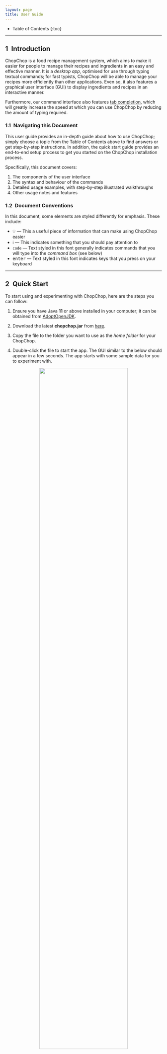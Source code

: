 ```yaml
---
layout: page
title: User Guide
---
```


* Table of Contents
{:toc}

<!-- <style>body {text-align: justify}</style> -->

---------------
## 1&ensp;Introduction

ChopChop is a food recipe management system, which aims to make it easier for people to manage their recipes and ingredients in an easy and effective manner. It is a *desktop app*, optimised for use through typing textual commands; for fast typists, ChopChop will be able to manage your recipes more efficiently than other applications. Even so, it also features a graphical user interface (GUI) to display ingredients and recipes in an interactive manner.

Furthermore, our command interface also features [tab completion](#TabCompletion), which will greatly increase the speed at which you can use ChopChop by reducing the amount of typing required.


### 1.1&ensp;Navigating this Document

This user guide provides an in-depth guide about how to use ChopChop; simply choose a topic from the Table of Contents above to find answers or get step-by-step instructions. In addition, the quick start guide provides an end-to-end setup process to get you started on the ChopChop installation process.

Specifically, this document covers:
1. The components of the user interface
2. The syntax and behaviour of the commands
3. Detailed usage examples, with step-by-step illustrated walkthroughs
4. Other usage notes and features


### 1.2&ensp;Document Conventions

In this document, some elements are styled differently for emphasis. These include:
- :bulb: — This a useful piece of information that can make using ChopChop easier
- :information_source: — This indicates something that you should pay attention to
- `code` — Text styled in this font generally indicates commands that you will type into the <i>command box</i> (see below)
- <kbd>enter</kbd> — Text styled in this font indicates keys that you press on your keyboard



--------------
## 2&ensp;Quick Start

To start using and experimenting with ChopChop, here are the steps you can follow:

1. Ensure you have Java <b>11</b> or above installed in your computer; it can be obtained from [AdoptOpenJDK](https://adoptopenjdk.net).

2. Download the latest <b>chopchop.jar</b> from [here](https://github.com/AY2021S1-CS2103T-T10-3/tp/releases).

3. Copy the file to the folder you want to use as the <i>home folder</i> for your ChopChop.

4. Double-click the file to start the app. The GUI similar to the below should appear in a few seconds. The app starts with some sample data for you to experiment with.<br/>

<div style="text-align: center; padding-bottom: 2em">
<img src="images/ug/sample_data.png" width="75%" /> <br />
Figure 1.1: <i>The initial state of ChopChop, including sample data</i>
</div>

Now that you have ChopChop installed, you can start to play around with the sample data — add recipes, ingredients, and more! Some commands you could try include:

- `add ingredient milk /qty 500ml /expiry 2020-11-09` — to add some milk
- `add recipe milkshake /ingredient milk /qty 250ml /step Add milk /step Shake` — to add a recipe

To exit ChopChop, you can either use the `quit` command, or simply close the application window.


-----------
## 3&ensp;Overview

ChopChop manages two key components — ingredients and recipes — and they will be the main pieces you will interact with. Common to both are names and tags, the latter of which allow you to quickly group related ingredients or recipes together, or to organise them in any way you desire.

The names for both ingredients and recipes are case insensitive, so <i>pAnCaKeS</i> and <i>Pancakes</i> refer to the same recipe. Note that you cannot have duplicate recipes nor ingredients in ChopChop; items are duplicates if their names are the same.

### 3.1&ensp;Recipes
A recipe consists of a list of used ingredients (and their quantities), as well as a list of ordered steps in textual form.

### 3.2&ensp;Ingredients
An ingredient consists of a quantity with an associated unit, and an optional expiry date. Each ingredient can have multiple *sets*, where each set is a given quantity of that ingredient, expiring on a certain date.

For example, you might have <i>500 mL</i> of milk that you bought last week that expires tomorrow, while you have another <i>1.5 L</i> of milk that you bought today, expiring two weeks from now. ChopChop will track both these *sets*, and will intelligently use the earliest-expiring set when doing its accounting.

For a more in-depth look at how ChopChop handles quantities, see [this section](#QuantitiesAndUnits).


### 3.3&ensp;Name Constraints
Recipe and ingredient names have the same constraints, of which there is only one — they cannot consist <i>only</i> of a `#` followed by digits, to diambiguate them from numbered references (for the tech savvy, the regular expression is `#[0-9]+`).

Here are some examples of names that are valid and invalid:

| name     | valid      |
|----------|------------|
| `#1`     | <b>no</b>  |
| `#1234`  | <b>no</b>  |
| `#`      | <b>yes</b> |
| `#asdf`  | <b>yes</b> |
| `#1a`    | <b>yes</b> |
| `#1 abc` | <b>yes</b> |
| `#12 34` | <b>yes</b> |



--------------------------------
## 4&ensp;Navigating the User Interface (Xue Yong)

ChopChop's UI design allows users to view all of the information you need in three main tabs. However, that might lead to a slightly steeper learning curve. Hence, this section aims to give you a breakdown of the GUI's various components.

Specifically, this section covers:
1. [Command Box](#CommandBox)
2. [Command Output](#CommandOutput)
3. [Recipe Button](#RecipeButton)
4. [Ingredient Button](#IngredientButton)
5. [Recommendation Button](#RecommendationButton)
6. [Favourites Button](#FavouriteButton)
7. [Statistics Box](#StatisticsBox)
8. [Recipe Tile](#RecipeTiles)
9. [Ingredient Tile](#IngredientTiles)
10. [Recipe Name and Tags](#RecipeName)
11. [Recipe Ingredients](#RecipeIngredients)
12. [Recipe Steps](#RecipeSteps)
13. [Menu Bar](#MenuBar)

<div style="text-align: center; padding-bottom: 2em">
<img src="images/ug/recipe_panel_description.png" width="95%" /> <br />
Figure 1.2: <i>The Recipe View Panel of ChopChop.</i>
</div>

<a name="CommandBox"></a>
### 4.1&ensp;Command Box
{:.no_toc}
ChopChop does your bidding by listening to your commands — the `Command Box` is where you type your textual commands.
After typing your commands, press <kbd>enter</kbd> to input the command. You can also use the <kbd>up</kbd> and <kbd>down</kbd> arrow keys to navigate through the history of commands you've typed previously.

To learn about the commands you can perform, check out our [command summary](#CommandSummary) for a quick overview or our [commands](#Commands) for a detailed list.
If you have yet to check out ChopChop's [tab completion](#TabCompletion) section, do drop by to learn this handy feature!



<a name="CommandOutput"></a>
### 4.2&ensp;Command Output
{:.no_toc}
ChopChop will always display textual responses to the commands you input — the `Command Output` is where you can view the responses.



<a name="RecipeButton"></a>
### 4.3&ensp;Recipe Button
{:.no_toc}
ChopChop is able to display all of your recipes as [Recipe Tiles](#RecipeTiles) in the `Main Display Area` as shown in Figure 1.2 when you press the `Recipes` button. The 4 buttons at the bottom of our GUI will take on a darker shade when they are currently selected.



<a name="IngredientButton"></a>
### 4.4&ensp;Ingredient Button
{:.no_toc}
ChopChop is able to display all of your ingredients as [Ingredient Tiles](#IngredientTiles) in the `Main Display Area` as shown in Figure 1.3 when you press the `Ingredients` button.



<a name="RecommendationButton"></a>
### 4.5&ensp;Recommendation Button
{:.no_toc}
ChopChop is able to recommend you recipes to cook if you want it to! The recipes that are recommended will be display as [Recipe Tiles](#RecipeTiles) in the `Main Display Area` when you press the `Recommendations` button.



<a name="FavouriteButton"></a>
### 4.6&ensp;Favourite Button
{:.no_toc}
ChopChop is able to save your favourite recipes — press the `Favourites` button to view them as [Recipe Tiles](#RecipeTiles).



<a name="StatisticsBox"></a>
### 4.7&ensp;Statistics Box
{:.no_toc}
ChopChop is able to produce statistics based on the food you make! To view your ingredient or recipe usage statistics, simply input into the `Command Box` one of the `stats` [commands available](#GroupStatsCommands).




<a name="RecipeTiles"></a>
### 4.8&ensp;Recipe Tiles
{:.no_toc}
ChopChop is able to show you your recipes in the form of tiles — simply click on a tile to view the detailed information about the selected recipe in the `Main Display Area`, as shown in Figure 1.4.



<a name="IngredientTiles"></a>
### 4.9&ensp;Ingredient Tiles
{:.no_toc}
ChopChop is able to show you your ingredients in the form of tiles, as shown in Figure 1.3. In each tile, there are 5 components:

1. The `Index` shows the index of the ingredient for easier referencing.
2. The `Expiry Date` of the ingredient.
3. The `Quantity` of the ingredient.
4. The `Ingredient Name` of the ingredient.
5. The `Tags` associated with the ingredient.


<div style="text-align: center; padding-bottom: 2em">
<img src="images/ug/ingredient_panel_description.png" width="95%" /> <br />
Figure 1.3: <i>The Ingredient View Panel of ChopChop.</i>
</div>

<div style="text-align: center; padding-bottom: 2em">
<img src="images/ug/recipe_display_description.png" width="95%" /> <br />
Figure 1.4: <i>The Recipe Display Panel of ChopChop.</i>
</div>



<a name="RecipeName"></a>
### 4.10&ensp;Recipe Name and Tags
{:.no_toc}
ChopChop displays the name of the recipe, and the tags associated with it in this area.



<a name="RecipeIngredients"></a>
### 4.11&ensp;Recipe Ingredients
{:.no_toc}
ChopChop displays the ingredients you need in the recipe here. The format of the display is the `Ingredient`, follow by the `(Quantity)`.



<a name="RecipeSteps"></a>
### 4.12&ensp;Recipe Steps
{:.no_toc}
ChopChop lists down the steps you can take to create the dish here.



<a name="MenuBar"></a>
### 4.13&ensp;Menu Bar
{:.no_toc}
ChopChop provides two buttons here — `File` and `Help`. Click the `exit` option under `File` to exit ChopChop, and if you want to view this User Guide, you can click the `help` option under `Help`.



-----------
<a name="Commands"></a>
## 5&ensp;Commands

While ChopChop has a graphical user interface, the main method of interaction is through the use of *typed commands*. Using these commands as described below, you can manipulate your recipes and ingredients without ever needing to move your mouse!

Commands should be typed in the <i>Command Box</i> — you can refer to <i>Figure 1.2</i> above if you get lost. ChopChop also features [tab completion](#TabCompletion), which will make typing commands easier.

### 5.1&ensp;Command Syntax

To succinctly represent the syntax of the various commands, we adopt a simple notation in this User Guide, as shown below:

* Words starting with a slash (`/`) denote named parameters; these names are case sensitive (eg. `/STEP` is not the same as `/step`). All the text following a named parameter *belong* to it, until either the end of the input, or the next named parameter. <br />
For example, in `/param1 lorem ipsum /param2 dolor sit amet`, the parameter <i>param1</i> will have the value &ldquo;<i>lorem ipsum</i>&rdquo;, while the parameter <i>param2</i> will have the value &ldquo;<i>dolor sit amet</i>&rdquo;.

* Words in angle brackets (eg. `<name>`) denote an input that is provided by *you*, the user. <br />
For example, the <i>add ingredient</i> command is specified like this: `add ingredient <name> /qty <quantity> [/expiry <expiry-date>]`; in this case, you would need to provide the <i>name</i>, <i>quantity</i>, and <i>expiry date</i>.

* Portions in square brackets (eg. `[/expiry <expiry-date>]`) denote optional parts of the command. In this example, not all ingredients will expire, so the expiry date is optional.

* Portions with trailing ellipses (eg. `[/step <step>]...`) denote commands accepting one or more of the given parameter. In this example, a recipe can have multiple steps, so you can specify multiple `/step` arguments.

* A `<#REF>` refers to an item reference, and is used to refer to either a recipe or an ingredient. It can either be the (case-insensitive) name of the item, or it can be a number prefixed with '#', eg. `#3` to refer to the third item in the list. In the GUI, displayed items are numbered in the corner.

* In general, the order of arguments is important; for example, the order of `/step` determines the order of the steps in the recipe, while a `/qty` in an <i>add recipe</i> command must only appear after an `/ingredient`.


#### 5.1.1&ensp;Escaping Slashes

Since ChopChop uses `/` to denote argument names, it would seem that recipe and ingredient names cannot contain slashes. Worry not, because you can <i>escape</i> these slashes! This is done by prefixing the `/` with a backslash, eg. `\/`. For example, if you want to make a recipe named `some / recipe`, you would instead use `some \/ recipe`.

In other contexts, the backslash (`\`) behaves like a normal character and doesn't do anything special.

When tab-completing names, ChopChop will automatically insert the backslashes for you, so that you don't have to worry about it when typing your commands.

<a name="DateFormats"></a>
#### 5.1.2&ensp;Date Formats

Across ChopChop, dates have the same format: `yyyy-mm-dd`. Examples include:
- `2020-11-09` for the 9th of November, 2020
- `2021-02-28` for the 28th of February, 2021

Note that each part (the year, month, and date) must always be 4, 2, and 2 digits respectively. For months and days, add a 0 to the beginning to make up 2 digits (eg. `04` for April).



<a name="TabCompletion"></a>
### 5.2&ensp;Tab Completion (Zhia Yang)

Suppose you wanted to add a recipe for pancakes, and you wanted real, <i>industrial strength</i> pancakes (unlike the simplified recipe we'll be using below) — the list of ingredients would look something like this:

```
add recipe Pancakes
  /ingredient flour /qty 290g
  /ingredient egg /qty 1
  /ingredient sugar /qty 60g
  /ingredient baking powder /qty 4tsp
  /ingredient baking soda /qty 0.25tsp
  /ingredient salt /qty 3g
  /ingredient milk /qty 440ml
  /ingredient butter /qty 60g
  /ingredient vanilla extract /qty 2tsp
  /step ...
```

That certainly seems cumbersome to type out in full, so what if there was a way to speed it up drastically? You can, simply by pressing the <kbd>tab</kbd> key to let ChopChop &ldquo;fill-in-the-blanks&rdquo; for you!

#### 5.2.1&ensp;Introduction to Tab Completion

Here's what you can do instead (where <kbd>tab</kbd> represents pressing the tab key):
<pre>
a <kbd>tab</kbd> r <kbd>tab</kbd> Pancakes
  /i <kbd>tab</kbd> f <kbd>tab</kbd> /q <kbd>tab</kbd> 290g
  /i <kbd>tab</kbd> e <kbd>tab</kbd> /q <kbd>tab</kbd> 1
  /i <kbd>tab</kbd> su <kbd>tab</kbd> /q <kbd>tab</kbd> 60g
  /i <kbd>tab</kbd> baking p <kbd>tab</kbd> /q <kbd>tab</kbd> 4tsp
  /i <kbd>tab</kbd> baking s <kbd>tab</kbd> /q <kbd>tab</kbd> 0.25tsp
  /i <kbd>tab</kbd> sa <kbd>tab</kbd> /q <kbd>tab</kbd> 3g
  /i <kbd>tab</kbd> m <kbd>tab</kbd> /q <kbd>tab</kbd> 440ml
  /i <kbd>tab</kbd> bu <kbd>tab</kbd> /q <kbd>tab</kbd> 60g
  /i <kbd>tab</kbd> v <kbd>tab</kbd> /q <kbd>tab</kbd> 2tsp
</pre>

At just 126 compared to 289 keystrokes, that's more than a 50% reduction! ChopChop will intelligently fill in commands, parameter names (eg. `/ingredient`), recipe names, ingredient names, and tag names.


#### 5.2.2&ensp;Using Tab Completion

How does it work? ChopChop uses the current text when completing and searches for the <i>appropriate</i> matching items; it knows to look for ingredient names while within an `/ingredient` parameter, and to look for ingredient tags instead of recipe tags when in an `add ingredient` command.

<div markdown="span" class="alert alert-primary">
:information_source: **Note:** For tab completion to work, you must type at least one character before pressing <kdb>tab</kdb>. ChopChop cannot read your mind!
</div>

What if there are multiple items that share a prefix, for example <i>baking powder</i> and <i>baking soda</i> in the pancake recipe above? Worry not; pressing <kbd>tab</kbd> <i>repeatedly</i> will cycle through the available completions, and they are sorted lexicographically (length, followed by alphabetical order) — pressing <kbd>tab</kbd> after `/ingredient b` would give you <i>butter</i>, <i>baking powder</i>, and <i>baking soda</i>, in that order.

The same thing applies to commands; <code>f <kbd>tab</kbd></code> would cycle between `find` and `filter`.







<br/><br/>
<hr/>
<br/>
<a name="GroupGeneralCommands"></a>
### 5.3&ensp;General Commands

These commands are general commands that do not operate on ingredients or recipes.

<a name="HelpCommand"></a>
#### 5.3.1&ensp;Getting Help — **`help`**

This command shows a message with a link to this user guide; you can use it to easily access this page from the application. The link can be clicked, and will open this page in your web browser.

Furthermore, you can also use this command to get help for specific commands. In that case, clicking the link will bring you to the corresponding section in the User Guide for that command.

**Usage**: `help [<command-name> [<command-target>]]`

Examples:
- `help` <br />
  This shows the link to bring you to this User Guide, as shown in figure 2.1 below.

  <div style="text-align: center; padding-bottom: 2em">
  <img src="images/ug/help_message_1.png" width="55%" /> <br />
  Figure 2.1: <i>The help message, with a link to this User Guide</i>
  </div>

- `help add recipe` <br />
  This gives a brief description of the command provided, as well as a link to its section.

  <div style="text-align: center; padding-bottom: 2em">
  <img src="images/ug/help_message_2.png" width="55%" /> <br />
  Figure 2.2: <i>The help message for a specific command</i>
  </div>






<a name="QuitCommand"></a>
#### 5.3.2&ensp;Quitting ChopChop — **`quit`**
This command quits ChopChop. You can rest assured that your data is automatically saved whenever a command is executed, so you do not need to save it manually before quitting.

**Usage**: `quit`



<a name="UndoCommand"></a>
#### 5.3.3&ensp;Undoing Commands — **`undo`**
Undoes the last undoable command. Undoable commands are commands that involve changes to recipes and ingredients stored in ChopChop. You can check the <a href="#CommandSummary">command summary</a> for a quick list of which commands can be undone.

**Usage**: `undo`





<a name="RedoCommand"></a>
#### 5.3.4&ensp;Redoing Commands — **`redo`**
Redoes the last redoable command. All undoable commands (as described [above](#UndoCommand)) can be redone.

**Usage**: `redo`




<a name="ListRecommendationCommand"></a>
#### 5.3.5&ensp;Listing Recommendations — **`list`**`recommendations`

This command allows you to switch to the recommendations pane, to view recipe recommendations. There are currently main types of recommendations that ChopChop will make:

1. Recipes that only use ingredients you have
2. Recipes that use ingredients that are about to expire

In the second case, only ingredients that expire within the next week will be taken into account.

**Usage**: `list recommendations`

<div markdown="span" class="alert alert-primary">
:bulb: **Tip:** For convenience, you can use either `list recommendations` or `list recommendation`.
</div>

In this example, ChopChop knows about some <i>Milk</i> that is about to expire within the next week:

<div style="text-align: center; padding-bottom: 2em">
<img src="images/ug/list_recommendations_1.png" width="40%" /> <br />
Figure 3.1: <i>There's some milk expiring on the 9th of November</i>
</div>

So it highlights the Pancake recipe, which uses milk, while the rest of the recipes displayed all use ingredients that you have in stock:

<div style="text-align: center; padding-bottom: 2em">
<img src="images/ug/list_recommendations_2.png" width="75%" /> <br />
Figure 3.2: <i>The recommendations view</i>
</div>





<br/><br/>
<hr/>
<br/>
<a name="GroupRecipeCommands"></a>
### 5.4&ensp;Recipe Commands

These commands allow you to add, delete, edit, view, and make recipes.


<a name="ViewRecipeCommand"></a>
#### 5.4.1&ensp;Viewing Recipes — **`view`**`recipe`
This command opens the detailed recipe view, allowing you to see the steps, ingredients, and tags of the recipe.

**Usage**: `view recipe <#REF>`

Examples:
- `view recipe #4` <br />
	This displays the fourth recipe currently shown in the GUI's recipe view.
- `view recipe pancakes` <br />
	This displays the recipe named 'pancakes'. Note that the name here is case insensitive.

To illustrate, in the scenario below, both `#4` and `pancakes` will refer to the same recipe:
<div style="text-align: center; padding-bottom: 2em">
<img src="images/ug/view_recipe_1.png" width="75%" /> <br />
Figure 3.1: <i>The recipe list view</i>
</div>

After pressing <kbd>enter</kbd>, you will see this view, showing the recipe you wish to view:

<div style="text-align: center; padding-bottom: 2em">
<img src="images/ug/view_recipe_2.png" width="75%" /> <br />
Figure 3.2: <i>The detailed recipe view</i>
</div>






<a name="ListRecipeCommand"></a>
#### 5.4.2&ensp;Listing Recipes — **`list`**`recipes`
This command shows a list of all recipes in ChopChop. You can use this to switch panes (between recipes and ingredients) without using the mouse, as well as to clear any filters that might have been applied due to previous commands (eg. `find` and `filter`).

**Usage**: `list recipes`

<div markdown="span" class="alert alert-primary">
:bulb: **Tip:** For convenience, you can use either `list recipes` or `list recipe`.
</div>

Executing this command simply brings you back to the recipe list view:

<div style="text-align: center; padding-bottom: 2em">
<img src="images/ug/list_recipes.png" width="75%" /> <br />
Figure 4: <i>The recipe list view</i>
</div>





<a name="AddRecipeCommand"></a>
#### 5.4.3&ensp;Adding Recipes — **`add`**`recipe` (Zhia Yang)
This command adds a recipe to ChopChop, specifying zero or more ingredients, each with an optional quantity, and zero or more steps. After a recipe is added, you will be able to see it immediately in the application.

**Usage**:
```
add recipe <name>
  [/ingredient <ingredient-name> [/qty <quantity>]]...
  [/step <step>]...
  [/tag <tag-name>]...
```

Constraints:
- Recipe name should not be empty
- Ingredient names should not be empty
- Steps should not be empty
- Tag names should not be empty
- Quantities (`/qty`) must only appear after an `/ingredient`

If an ingredient is specified without a quantity, it is treated *as if* you used `/qty 1`. This works for counted ingredients (eg. eggs), but it will cause errors for other ingredients (eg. volume of milk).


For example, suppose you wanted to add a recipe for pancakes using flour, eggs, and milk, you would type this:
```
add recipe Pancakes
/ingredient flour /qty 400g
/ingredient egg /qty 3
/ingredient milk /qty 250ml
/step Mix ingredients together
/step Bake for 30 minutes at 400 celsius
/step Pour syrup and serve
```
(note that this is displayed on separate lines for clarity, but you should type this in one go)

<div style="text-align: center; padding-bottom: 2em">
<img src="images/ug/add_recipe_1.png" width="75%" /> <br />
Figure 5.1: <i>The add recipe command</i>
</div>

After pressing <kbd>enter</kbd>, you will see this view, showing your newly created recipe:

<div style="text-align: center; padding-bottom: 2em">
<img src="images/ug/add_recipe_2.png" width="75%" /> <br />
Figure 5.2: <i>The recipe detail view</i>
</div>

If you go back to the main recipe view (either by clicking on the tab at the bottom, or by using `list recipes`, you can see the new recipe in the list:

<div style="text-align: center; padding-bottom: 2em">
<img src="images/ug/add_recipe_3.png" width="75%" /> <br />
Figure 5.3: <i>The newly created recipe in the recipe list</i>
</div>











<a name="EditRecipeCommand"></a>
#### 5.4.4&ensp;Editing Recipes — **`edit`**`recipe` (Alex)
This command edits a specific recipe in ChopChop. The `edit recipe` lets you perform different actions on the name, ingredients, steps, and tags, as specified below.

To accommodate the various different kinds of editing operations, ChopChop has special syntax for editing, known as *edit-arguments*, eg. `/step:add`. The component following the colon is the *ACTION*, which can take these values:

- For ingredients and steps, it can either be `add`, `edit`, or `delete`.
- For tags, it can be either `add` or `delete`.



<h4>Name</h4>
If you want to edit a recipe's name, use `/name`, for example `/name new recipe name`.


<h4>Ingredients</h4>
If you want to edit a recipe's ingredients, use `/ingredient` with the corresponding action (eg. `/ingredient:add`).

When adding or editing ingredients, a `/qty` *must* be specified after the ingredient (similar to an `add recipe` command). Here are some examples:

- `/ingredient:add milk /qty 500ml` <br />
  This makes the recipe require 500ml of milk; if the recipe already used milk, then an error is displayed — here, you should use `/ingredient:edit` instead.

- `/ingredient:edit beef /qty 200g` <br />
  This changes the quantity of beef used in the recipe from its previous value, to 200 grams. If the recipe did not use beef as an ingredient, an error is displayed — here, you should use `/ingredient:add` instead.

- `/ingredient:delete carrot` <br />
  This removes carrots from the recipe entirely. If the recipe did not use carrots, then an error is displayed.


<h4>Tags</h4>
If you want to edit the tags for a recipe, use `/tag` with the corresponding action, which are either `add` or `delete`. For example:

- `/tag:add vegetarian` <br />
  This adds the 'vegetarian' tag to the recipe. It is not an error if the recipe already contains this tag.

- `/tag:delete cold` <br />
  This removes the 'cold' tag from the recipe. If the recipe did not have this tag, an error is displayed.



<h4>Steps</h4>
Since steps have a fixed ordering in a recipe, editing them is slightly more involved; when editing or deleting steps, you are required to provide the step number as an additional component in the *edit-argument*, for example `/step:edit:3` edits the third step in the recipe.

When adding a step, the step number is optional; if not specified, the new step will be added at the end. If it is specified, then the new step will be inserted at the corresponding position, and the following steps will be re-numbered.

For example:

- `/step:add Bake for 80 minutes at 400 C` <br />
  This adds a new step at the end of the existing steps of the recipe.

- `/step:edit:4 Bake for 50 minutes at 250 C` <br />
  This changes the content of step number 4, so the cake does not get burnt.

- `/step:delete:1` <br />
  This deletes the first step of the recipe.

Note that steps must be added sequentially; for instance, you cannot add step 5 to a recipe with only 2 steps.


<h4>Usage</h4>

Except `/name` (which can only appear once), all of the edit operations described above can appear multiple times, in any order, in a single `edit recipe` command. Each operation is processed sequentially from left-to-right, so if two operations modify the same item, then the second one will take precedence.

(As an example, `/step:edit:3 Bake ... /step:edit:3 Fry` will cause step 3 to be 'Fry')

**Usage**:
```
edit recipe <#REF>
  [/name <new-recipe-name>]
  [/ingredient:<action> <ingredient-name> [/qty <quantity>]]...
  [/step:<action>[:<index>] <step>]...
  [/tag:<action> <tag-name>]...
```

Examples:
- `edit recipe #4 /name soup` <br/>
	This changes the name of the fourth recipe currently shown in the GUI's view to 'soup'.

- `edit recipe pancakes /ingredient:add syrup /qty 500ml` <br/>
	This edits the recipe named 'pancakes' by adding 500ml of syrup to its ingredient list.

- `edit recipe risotto /step:edit:1 In a saucepan, warm the broth over low heat` <br/>
  This edits the recipe named 'risotto' by changing the 1st step to the text above.

- `edit recipe beef curry /ingredient:delete apple /step:delete:4` <br/>
  This edits the recipe named 'beef curry' to remove both the ingredient 'apple' as well as the 4th step.

To illustrate how to use this powerful command, let us recreate the Pancake recipe from above, but starting from a blank recipe. First, we make the empty recipe using `add recipe Pancakes`:

<!-- to editors: don't mind the image names, i cut out some steps for brevity and i'm lazy to rename the files. -->
<div style="text-align: center; padding-bottom: 2em">
<img src="images/ug/edit_recipe_1.png" width="75%" /> <br />
Figure 6.1: <i>The empty recipe</i>
</div>

Now, let's add our ingredients, using `/ingredient:add`; first, 400 grams of flour:

<div style="text-align: center; padding-bottom: 2em">
<img src="images/ug/edit_recipe_2.png" width="75%" /> <br />
Figure 6.2: <i>The command to add a new ingredient to the recipe</i>
</div>

Next, adding the eggs and milk in one go:

<div style="text-align: center; padding-bottom: 2em">
<img src="images/ug/edit_recipe_4.png" width="75%" /> <br />
Figure 6.3: <i>The edit command supports multiple operations at once</i>
</div>

Oops, that's too many eggs, so let's edit the quantity using `/ingredient:edit`:

<div style="text-align: center; padding-bottom: 2em">
<img src="images/ug/edit_recipe_5.png" width="75%" /> <br />
Figure 6.4: <i>Editing an ingredient to change its quantity</i>
</div>

<div style="text-align: center; padding-bottom: 2em">
<img src="images/ug/edit_recipe_6.png" width="75%" /> <br />
Figure 6.5: <i>The recipe now uses only 3 eggs</i>
</div>

Now let's add the steps with `/step:add`:

<div style="text-align: center; padding-bottom: 2em">
<img src="images/ug/edit_recipe_7.png" width="75%" /> <br />
Figure 6.6: <i>Adding the first step</i>
</div>

<div style="text-align: center; padding-bottom: 2em">
<img src="images/ug/edit_recipe_8.png" width="75%" /> <br />
Figure 6.7: <i>Adding steps 2 and 3</i>
</div>

Oh no, if we bake the pancakes (are pancakes baked?) like that, they'll get burnt, so let's fix it with `/step:edit:2`:

<div style="text-align: center; padding-bottom: 2em">
<img src="images/ug/edit_recipe_10.png" width="75%" /> <br />
Figure 6.8: <i>Editing the second step</i>
</div>

<div style="text-align: center; padding-bottom: 2em">
<img src="images/ug/edit_recipe_11.png" width="75%" /> <br />
Figure 6.9: <i>The actual completed recipe</i>
</div>

And now the pancake recipe is complete!











<a name="DeleteRecipeCommand"></a>
#### 5.4.5&ensp;Deleting Recipes — **`delete`**`recipe`
This command deletes a specific recipe from ChopChop. Don't worry if you did this accidentally, because commands can be undone! (see: [undo](#UndoCommand)).

**Usage**: `delete recipe <#REF>`

Examples:
- `delete recipe #4` <br />
	This deletes the fourth recipe currently shown in the GUI's view.
- `delete recipe pancakes` <br />
	This deletes the recipe named 'pancakes'. Note that the name here is case insensitive.





<a name="FindRecipeCommand"></a>
#### 5.4.6&ensp;Finding Recipes — **`find`**`recipe`
This command finds all recipes containing the given keywords in the name.

**Usage**: `find recipe <keyword> [<keyword>]...`

Constraints:
- At least one search keyword must be given

Only the recipe name is searched, and only full words are matched, case-insensitively. In the case of multiple search keywords, recipes containing any of those words will be returned.

Examples:
- `find recipe cake` will match **Chocolate Cake** and **Strawberry Cake**, but *not* **Pancakes**.
- `find recipe milk cake` will match **Milk Tea** and **Carrot Cake**.

To illustrate, suppose you want to search for recipes with names containing 'cake', you would use `find recipe cake`:
<div style="text-align: center; padding-bottom: 2em">
<img src="images/ug/find_recipe_1.png" width="75%" /> <br />
Figure 8.1: <i>The starting state of the application</i>
</div>

After executing the command, note how the recipe list has changed, showing only the matching recipes, and that item number in the corners have changed as well. As explained above, the 'Pancakes' recipe was not included in this list:

<div style="text-align: center; padding-bottom: 2em">
<img src="images/ug/find_recipe_2.png" width="75%" /> <br />
Figure 8.2: <i>The recipes containing 'cake'</i>
</div>

To go back to the full recipe view (resetting the search filter), you can either click the Recipes button at the bottom, or run the `list recipes` command:

<div style="text-align: center; padding-bottom: 2em">
<img src="images/ug/find_recipe_3.png" width="75%" /> <br />
Figure 8.3: <i>Back to the main recipe list</i>
</div>








<a name="FilterRecipeCommand"></a>
#### 5.4.7&ensp;Filtering Recipes — **`filter`**`recipe` (Jialei)
This command filters all recipes and lists those containing all ingredients and tags specified in the command.

**Usage**:
```
filter recipe
  [/tag <tag-keywords>...]...
  [/ingredient <ingredient-keywords>...]...
```

- Keywords do not have to be complete to match the 'tag' or 'ingredient' names.
- Multiple search terms from the same category are allowed. e.g. `/tag movie /tag family`
- Search terms can be placed in any order.
- The filtering is case-insensitive and allows spaces between keywords in a single search term. e.g. `/tag family favourite` is allowed.

Constraints:
- At least one search term must be given, and they should be either `/tag` `/ingredient`.
- Search terms must not be empty.

Examples:
- `filter recipe /tag family reunion` will match **Spring Rolls** and **Hot Pot**, the only recipes with 'tag' **family reunion**.
- `filter recipe /tag snacks /tag sweet` will match **Chocolate Cookie** and **Gummy Bears**, the only recipes with 'tag' **snacks** and 'tag' **sweet**.
- `filter recipe /ingredient egg` will match **Egg Tart** and **Scrambled Eggs**, the only recipes using the 'ingredient' **egg**.
- `filter recipe /ingredient chicken /ingredient cheese /ingredient pineapple` will match **Chicken Quesadilla**, the only recipe containing 'ingredient' **chicken**, **cheese**, and **pineapple**.
- `filter recipe /tag local dish /ingredient chicken /ingredient white rice /tag family favourite` will match **Chicken Rice**, the only recipe that matches all criteria specified.

To illustrate, suppose you want to search for recipes with 'tags' **Christmas** and **home baked** that use the 'ingredient' **Ginger Root**, **Honey** and **Molasses**, you could use `filter recipe /tag christmas /ingredient ginger root /tag home baked /ingredient honey /ingredient molasses`:
<div style="text-align: center; padding-bottom: 2em">
<img src="images/ug/filter_recipe_1.png" width="75%" /> <br />
Figure 8.1: <i>The starting state of the application</i>
</div>

After executing the command, similar to the effect of **find recipe** command, the recipe list has changed, showing only the matching recipe, **gingerbread man**.

<div style="text-align: center; padding-bottom: 2em">
<img src="images/ug/filter_recipe_2.png" width="75%" /> <br />
Figure 8.2: <i>The recipe matching all criteria provided</i>
</div>

Again, to reset the search filter or go back to the full recipe view, you can click the Recipes button or run the `list recipes` command.






<a name="MakeRecipeCommand"></a>
#### 5.4.8&ensp;Making Recipes — **`make`**`recipe`
This command allows you to <i>make</i> a recipe, which will add it to the statistics tracker, and deduct the appropriate amounts from ChopChop's internal ingredient inventory.

If you do not have sufficient ingredients to make the recipe, an error message is shown. After the recipe is made, you will be brought to the ingredient list showing the updated ingredient amounts.

**Usage**: `make recipe <#REF>`

Examples:
- `make recipe pancakes` <br />
  This makes the recipe named 'pancakes'. Note that the name here is case insensitive.

To illustrate suppose you wanted to make the pancakes here, you would use `make recipe pancakes`. You can run this command from any view (not necessarily from the recipe detail view):
<div style="text-align: center; padding-bottom: 2em">
<img src="images/ug/make_recipe_1.png" width="75%" /> <br />
Figure 9.1: <i>Making pancakes</i>
</div>

After pressing <kbd>enter</kbd>, ChopChop will open up the recipe that you've just made:

<div style="text-align: center; padding-bottom: 2em">
<img src="images/ug/make_recipe_2.png" width="75%" /> <br />
Figure 9.2: <i>The detailed recipe view</i>
</div>

If there are ingredients that are missing, or that you have insufficient amounts of, ChopChop will display this message in the command output window:

<div style="text-align: center; padding-bottom: 2em">
<img src="images/ug/make_recipe_3.png" width="55%" /> <br />
Figure 9.3: <i>Insufficient ingredients to make the pancakes</i>
</div>
















<br/><br/>
<hr/>
<br/>
<a name="GroupIngredientCommands"></a>
### 5.5&ensp;Ingredient Commands

<a name="ListIngredientCommand"></a>
#### 5.5.1&ensp;Listing Ingredients — **`list`**`ingredients`
This command shows a list of all recipes in ChopChop. As with the `list recipes` command, you can use this command to switch between panes without clicking, or to reset any filters.

**Usage**: `list ingredients`

<div markdown="span" class="alert alert-primary">
:bulb: **Tip:** For convenience, you can use either `list ingredients` or `list ingredient`.
</div>

<div style="text-align: center; padding-bottom: 2em">
<img src="images/ug/list_ingredients.png" width="75%" /> <br />
Figure 10: <i>The ingredient list view</i>
</div>





<a name="AddIngredientCommand"></a>
#### 5.5.2&ensp;Adding Ingredients — **`add`**`ingredient` (Zhia Yang)
This command adds an ingredient to ChopChop, with an optional quantity and expiry date:
- If the quantity is not specified, ChopChop will infer a counted quantity, like eggs.
- If the expiry date is not specified, it is assumed that the ingredient (eg. salt) does not expire.

As mentioned in the overview above, an ingredient can consist of multiple sets; the `add ingredient` command will intelligently *combine* ingredients as appropriate.

<div markdown="span" class="alert alert-primary">
:information_source: **Note:** Ingredients need to have compatible units in order to be combined; see [this section](#QuantitiesAndUnits) for how it works.
</div>

If the new ingredient has `/tag` options that are not present in the existing ingredient, then they are added as well.

**Usage**:
```
add ingredient <name>
  [/qty <quantity>]
  [/expiry <expiry-date>]
  [/tag <tag-name>]...
```

Examples:
- `add ingredient milk /qty 1l /expiry 2020-11-09` adds one litre of milk that expires on the 9th of November.
- `add ingredient egg /expiry 2020-12-25` adds one egg that expires on Christmas day.

Suppose you just finished a grocery run, and want to add the items to ChopChop. First, you have 2 cartons of milk:

<div style="text-align: center; padding-bottom: 2em">
<img src="images/ug/add_ingredient_1.png" width="75%" /> <br />
Figure 11.1: <i>Adding 2 litres of milk</i>
</div>

Since ChopChop did not know about 'milk' previously, a new ingredient entry is created for it:

<div style="text-align: center; padding-bottom: 2em">
<img src="images/ug/add_ingredient_2.png" width="75%" /> <br />
Figure 11.2: <i>The newly added milk ingredient</i>
</div>

Next, suppose you also bought 24 blueberries:

<div style="text-align: center; padding-bottom: 2em">
<img src="images/ug/add_ingredient_3.png" width="75%" /> <br />
Figure 11.3: <i>Adding 24 blueberries</i>
</div>

This time, since ChopChop already knew about blueberries, our previous 5 blueberries now become 29:

<div style="text-align: center; padding-bottom: 2em">
<img src="images/ug/add_ingredient_4.png" width="75%" /> <br />
Figure 11.4: <i>You now have 29 blueberries</i>
</div>

If you try to add an ingredient with incompatible quantities (for example, suppose you did not want to count the blueberries individually, and you only know that you bought a 400 gram box), ChopChop will display an error message, and not update the ingredient:

<div style="text-align: center; padding-bottom: 2em">
<img src="images/ug/add_ingredient_5.png" width="75%" /> <br />
Figure 11.5: <i>Ingredients must have compatible units to be combined</i>
</div>








<a name="DeleteIngredientCommand"></a>
#### 5.5.3&ensp;Deleting Ingredients — **`delete`**`ingredient`

This command deletes a specific ingredient from ChopChop. Similar to the `add ingredient` command, this command also allows you to delete quantities of ingredients instead of the whole ingredient. In this scenario, ChopChop will intelligently remove the earliest-expiring ingredients first.

If `/qty` is not specified, then the behaviour of this command is to completely remove the ingredient from ChopChop. Worry not: if you accidentally delete something, you can always `undo` it.

<div markdown="span" class="alert alert-primary">
:information_source: **Note:** If specified, the quantity needs to have compatible units with the existing ingredient; see [this section](#QuantitiesAndUnits) for how it works.
</div>

**Usage**: `delete ingredient <#REF> [/qty <quantity>]`

Examples:
- `delete ingredient #4` <br />
	This deletes the fourth ingredient currently shown in the GUI's view.
- `delete ingredient milk /qty 500ml` <br />
	This removes 500ml of milk from ChopChop's inventory.

To illustrate, suppose that you poured yourself a glass of cold milk to drink, without making a recipe. To tell ChopChop that there is less milk in the fridge, you would use this command:

<div style="text-align: center; padding-bottom: 2em">
<img src="images/ug/delete_ingredient_1.png" width="75%" /> <br />
Figure 12.1: <i>Removing 250ml of milk</i>
</div>

Notice how the amount of milk decreased from 2 litres to 1.75 litres:

<div style="text-align: center; padding-bottom: 2em">
<img src="images/ug/delete_ingredient_2.png" width="75%" /> <br />
Figure 12.2: <i>You now only have 1.75 litres of milk left</i>
</div>










<a name="FindIngredientCommand"></a>
#### 5.5.4&ensp;Finding Ingredients — **`find`**`ingredient`
This command finds all ingredients containing the given keywords in the name, and it works identically to the `find recipe` command [above](#FindRecipeCommand).

Constraints:
- At least one search keyword must be given

**Usage**: `find ingredient <keyword> [<keyword>]...`

For example, suppose you wanted to find all ingredients containing fish (not in the literal sense, but only in their name):

<div style="text-align: center; padding-bottom: 2em">
<img src="images/ug/find_ingredient_1.png" width="75%" /> <br />
Figure 13.1: <i>The complete ingredient list</i>
</div>

Now, only the matching ingredients are shown:

<div style="text-align: center; padding-bottom: 2em">
<img src="images/ug/find_ingredient_2.png" width="75%" /> <br />
Figure 13.2: <i>Only ingredients containing 'fish' in their name are shown</i>
</div>

Again, you can either click the Ingredients button, or use `list ingredients` to clear the search filter.








<a name="FilterIngredientCommand"></a>
#### 5.5.5&ensp;Filtering Ingredients — **`filter`**`ingredient` (Jialei)
This command filters all ingredients and lists those that match all the tags and expiry dates specified in the command.

**Usage**:
```
filter ingredient
  [/expiry <expiry-date>]
  [/tag <tag-keywords>...]...
```

- Keywords following `/tag` do not have to be complete to match the 'tag' name.
- `/expiry <expiry-date>` filters the ingredients and only lists those that expire before the date provided.
- When there are multiple expiry dates specified,, only the earliest one will be considered.
- Except for the changes in the search fields, this feature works identically to the `filter recipe` command [above](#FilterRecipeCommand).

Constraints:
- At least one search term must be given, and they should be either `/expiry` or `/tag`.
- Search terms must not be empty.

Examples:
- `filter ingredient /tag bitter taste` will match **bitter melon** and **dark chocolate**, the only ingredients with the 'tag' **bitter taste**.
- `filter ingredient /tag frequently used /tag sweet` will match **sugar**, the only ingredient with the 'tag' **frequently used** and 'tag' **sweet**.
- `filter ingredient /expiry 2020-12-01` will match **apple**, the only 'ingredient' expiring before **2020-12-01**.
- `filter ingredient /expiry 2022-12-31 /expiry 2020-10-31 /expiry 2023-01-01` will match **chocolate**, the only ingredient expiring before **2020-10-31**.
- `filter ingredient /tag powdery /expiry 2020-12-31 /expiry 2020-12-01 /tag bakery` will match **baking soda**, the only ingredient that matches all criteria specified.

To illustrate, suppose you want to search for ingredients with 'tags' **all time** and **favourite**, and expire earlier than the 'expiry date' **2020-12-31**, you could use `filter ingredient /tag all time /expiry 2020-12-31 /expiry 2021-01-01 /tag favourite`:
<div style="text-align: center; padding-bottom: 2em">
<img src="images/ug/filter_ingredient_1.png" width="75%" /> <br />
Figure 14.1: <i>The starting state of the application</i>
</div>

After executing the command, similar to the effect of **filter recipe** command, the ingredient list has changed, showing only the matching ingredient, **apple**.

<div style="text-align: center; padding-bottom: 2em">
<img src="images/ug/filter_ingredient_2.png" width="75%" /> <br />
Figure 14.2: <i>The ingredient matching all criteria provided</i>
</div>

Again, to reset the search filter or go back to the full ingredient view, you can click the Ingredients button or run the `list ingredients` command:




<a name="EditIngredientCommand"></a>
#### 5.5.6&ensp;Editing Recipes (coming soon) — **`edit`**`ingredient`

This command edits the given ingredient. Right now, it is not implemented yet!











<br/><br/>
<hr/>
<br/>
<a name="GroupStatsCommands"></a>

### 5.6&ensp;Statistics Commands (Travis)

Whenever you make a recipe or consume an ingredient, ChopChop saves a record of the usage. You can view these records with the commands below.

The output of these statistics commands are shown in the [statistics box](#StatisticsBox) on the right side of ChopChop's interface.


<a name="StatsRecipeTopCommand"></a>
#### 5.6.1&ensp;Listing Top Recipes — **`stats`**`recipe top`

This command shows a list of recipes that were made the most, in descending order (the recipe listed first was made the most number of times).

Note that, even if a recipe was deleted (with `delete recipe`), its cooking records will still exist in ChopChop. To remove these statistics, you can use `stats recipe clear` to clear them for all recipes.

**Usage**: `stats recipe top`

For example, here is the output for someone who really really loves pancakes:

<div style="text-align: center; padding-bottom: 2em">
<img src="images/ug/stats_recipe_top.png" width="45%" /> <br />
Figure 15: <i>No pancakes were sacrificed for this picture</i>
</div>


<a name="StatsRecipeRecentCommand"></a>
#### 5.6.2&ensp;Listing Recent Recipes — **`stats`**`recipe recent`

This command shows a list of the 10 recently made recipes, with the most recent one at the top of the list. As with the other statistics commands, deleting a recipe from ChopChop does not delete it from this list.

Note that this is also the view that is displayed by default when no statistics commands have been used yet.

**Usage**: `stats recipe recent`

<div style="text-align: center; padding-bottom: 2em">
<img src="images/ug/stats_recipe_recent.png" width="45%" /> <br />
Figure 16: <i>The recently-made recipes view</i>
</div>



<a name="StatsRecipeMadeCommand"></a>
#### 5.6.3&ensp;Listing Recipes within a Time Frame — **`stats`**`recipe made`

This command shows a list of recipes that were made within the given time frame, arranged in descending chronological order. You can specify the lower bound (earliest date/time), upper bound (latest date/time), both, or neither.

**Usage**: `stats recipe made [/before <date-time>] [/after <date-time>]`

The format of `<date-time>` is as such: `yyyy-mm-dd [hh:mm]`, where `yyyy-mm-dd` is the [familiar date format](#DateFormats), and `hh:mm` is the optional time in 24-hour format (eg. `18:30` for 6.30pm).

If the time component is omitted, it is assumed to be midnight of the given day. If both `/before` and `/after` are omitted, then ChopChop shows recipes made on the current day, ie. from midnight to 23:59.

Examples:
- `stats recipe made` <br />
  This shows all recipes made since the beginning of the current day

- `stats recipe made /after 2020-04-15` <br />
  This shows all recipes made after the 15th of April, 2020

- `stats recipe made /before 2020-12-25` <br />
  This shows all recipes made before the 25th of December, 2020

- `stats recipe made /after 2020-04-15 /before 2020-12-25` <br />
  This shows all recipes made between the 15th of April and 25th of December

- `stats recipe made /after 2020-01-01 08:00 /before 2020-01-01 23:00` <br />
  This shows all recipes made between 8am and 11pm on the 1st of January


For example, `stats recipe made /after 2020-11-02 /before 2020-11-04 23:00` shows this output:

<div style="text-align: center; padding-bottom: 2em">
<img src="images/ug/stats_recipe_made_1.png" width="45%" /> <br />
Figure 17: <i>Showing the recipes made between a date range</i>
</div>

Meanwhile, just executing `stats recipe made` only shows the recipes made on the current day:

<div style="text-align: center; padding-bottom: 2em">
<img src="images/ug/stats_recipe_made_2.png" width="45%" /> <br />
Figure 18: <i>Showing the recipes made on the current day</i>
</div>




<a name="StatsRecipeClearCommand"></a>
#### 5.6.4&ensp;Clearing Recipe History — **`stats`**`recipe clear`

This command clears the history of the recipes that you've made from ChopChop. If you did this accidentally, don't worry, because you can [undo](#UndoCommand) this.

**Usage**: `stats recipe clear`





<a name="StatsIngredientRecentCommand"></a>
#### 5.6.5&ensp;Listing Recent Ingredients — **`stats`**`ingredient recent`

This command shows a list of the 10 most recently-used ingredients consumed by `make`-ing recipes. The output format is identical to that of [`stats recipe recent`](#StatsRecipeRecentCommand) as discussed above, so it will be omitted for brevity.

**Usage**: `stats ingredient recent`



<a name="StatsIngredientUsedCommand"></a>
#### 5.6.6&ensp;Listing Ingredients within a Time Frame — **`stats`**`ingredient used`

This command shows a list of ingredients that were used within the given time frame, arranged in descending chronological order. You can specify the lower bound (earliest date/time), upper bound (latest date/time), both, or neither.

This command behaves similarly to [`stats recipe made`](#StatsRecipeMadeCommand) as discussed above, except that `made` is replaced with `used` instead. Otherwise, the arguments (`/before`, `/after`) function identically.

**Usage**: `stats ingredient used`



<a name="StatsIngredientClearCommand"></a>
#### 5.6.7&ensp;Clearing Ingredient History — **`stats`**`ingredient clear`

This command clears the history of the ingredients that you've used in ChopChop. If you did this accidentally, don't worry, because you can [undo](#UndoCommand) this.

**Usage**: `stats ingredient clear`






<a name="CommandSummary"></a>
### 5.7&ensp;Command Summary

For easy reference, here are the commands that ChopChop supports, listed in alphabetical order. You can click on the name of the command to go to its section in the User Guide.

<!-- why is this table in html? because markdown is the WORST of both worlds. -->
<!-- you can't put line breaks in code blocks inside markdown table cells. sucks to be you. -->
<!-- &lt; and &gt; all day every day. -->
<table style="width: 100%">
<thead>
  <tr>
    <th>Command</th>
    <th>Description</th>
    <th>Syntax Summary</th>
    <th>Undo</th>
  </tr>
</thead>
<tbody>
  <tr>
    <td><a href="#AddIngredientCommand">add ingredient</a></td>
    <td>Adds a new ingredient, or increases the quantity of an existing ingredient</td>
    <td><pre>
add ingredient &lt;name&gt;
  [/qty &lt;quantity&gt;]
  [/expiry &lt;expiry-date&gt;]
  [/tag &lt;tag-name&gt;]...
</pre></td>
    <td><b>YES</b></td>
  </tr><tr>
    <td><a href="#AddRecipeCommand">add recipe</a></td>
    <td>Adds a new recipe</td>
    <td><pre>
add recipe &lt;name&gt;
  [/ingredient &lt;name&gt;
    [/qty &lt;quantity&gt;]]...
  [/step &lt;step&gt;]...
  [/tag &lt;tag-name&gt;]...
</pre></td>
    <td><b>YES</b></td>
  </tr><tr>
    <td><a href="#DeleteIngredientCommand">delete ingredient</a></td>
    <td>Completely deletes an ingredient, or removes some quantity of it</td>
    <td><pre>
delete ingredient &lt;#REF&gt;
  [/qty &lt;quantity&gt;]
</pre></td>
    <td><b>YES</b></td>
  </tr><tr>
    <td><a href="#DeleteRecipeCommand">delete recipe</a></td>
    <td>Completely deletes a recipe</td>
    <td><pre>
delete recipe &lt;#REF&gt;
</pre></td>
    <td><b>YES</b></td>
  </tr><tr>
    <td><a href="#EditRecipeCommand">edit recipe</a></td>
    <td>Edits an existing recipe</td>
    <td><pre>
edit recipe &lt;#REF&gt;
  [/name &lt;new-recipe-name&gt;]
  [/ingredient:&lt;action&gt;
    &lt;ingredient-name&gt;
    [/qty &lt;quantity&gt;]
  ]...
  [/step:&lt;action&gt;[:&lt;index&gt;]
    &lt;step&gt;]...
  [/tag:&lt;action&gt;
    &lt;tag-name&gt;]...
</pre></td>
    <td><b>YES</b></td>
  </tr><tr>
    <td><a href="#FilterIngredientCommand">filter ingredient</a></td>
    <td>Searches for ingredients by one or more filtering criteria</td>
    <td><pre>
filter ingredient
  [/expiry &lt;expiry-date&gt;]
  [/tag &lt;tag-keywords&gt;...]...
</pre></td>
    <td><b>NO</b></td>
  </tr><tr>
    <td><a href="#FilterRecipeCommand">filter recipe</a></td>
    <td>Searches for recipes by one or more filtering criteria</td>
    <td><pre>
filter recipe
  [/tag &lt;tag-keywords&gt;...]...
  [/ingredient
    &lt;ingr-keywords&gt;...]...
</pre></td>
    <td><b>NO</b></td>
  </tr><tr>
    <td><a href="#FindIngredientCommand">find ingredient</a></td>
    <td>Searches for ingredients by their name</td>
    <td><pre>
find ingredient &lt;keyword&gt;
  [&lt;keyword&gt;]...
</pre></td>
    <td><b>NO</b></td>
  </tr><tr>
    <td><a href="#FindRecipeCommand">find recipe</a></td>
    <td>Searches for recipes by their name</td>
    <td><pre>
find recipe &lt;keyword&gt;
  [&lt;keyword&gt;]...
</pre></td>
    <td><b>NO</b></td>
  </tr><tr>
    <td><a href="#HelpCommand">help</a></td>
    <td>Shows help in general, or help for specific commands</td>
    <td><pre>
help [&lt;command-name&gt;
  [&lt;command-target&gt;]]
</pre></td>
    <td><b>NO</b></td>
  </tr><tr>
    <td><a href="#ListIngredientCommand">list ingredient</a></td>
    <td>Shows the main ingredient list, and clears any search filters</td>
    <td><pre>
list ingredients
</pre></td>
    <td><b>NO</b></td>
  </tr><tr>
    <td><a href="#ListRecipeCommand">list recipe</a></td>
    <td>Shows the main recipe list, and clears any search filters</td>
    <td><pre>
list recipes
</pre></td>
    <td><b>NO</b></td>
  </tr><tr>
    <td><a href="#MakeRecipeCommand">make recipe</a></td>
    <td>Makes a recipe, consuming ingredients and recording statistics</td>
    <td><pre>
make recipe &lt;#REF&gt;
</pre></td>
    <td><b>YES</b></td>
  </tr><tr>
    <td><a href="#QuitCommand">quit</a></td>
    <td>Exits ChopChop</td>
    <td><pre>
quit
</pre></td>
    <td><b>NO</b></td>
  </tr><tr>
    <td><a href="#RedoCommand">redo</a></td>
    <td>Redoes a command that was previously undone</td>
    <td><pre>
redo
</pre></td>
    <td><b>NO</b></td>
  </tr><tr>
    <td><a href="#StatsRecipeClearCommand">stats recipe clear</a></td>
    <td>Clear cooked recipe history</td>
    <td><pre>
stats recipe clear
</pre></td>
    <td><b>YES</b></td>
  </tr><tr>
    <td><a href="#StatsRecipeMadeCommand">stats recipe made</a></td>
    <td>Shows recipes made within a given time frame</td>
    <td><pre>
stats recipe made
  [/after &lt;date-time&gt;]
  [/before &lt;date-time&gt;]
</pre></td>
    <td><b>NO</b></td>
  </tr><tr>
    <td><a href="#StatsRecipeRecentCommand">stats recipe recent</a></td>
    <td>Shows recently made recipes</td>
    <td><pre>
stats recipe recent
</pre></td>
    <td><b>NO</b></td>
  </tr><tr>
    <td><a href="#StatsRecipeTopCommand">stats recipe top</a></td>
    <td>Shows the top recipes</td>
    <td><pre>
stats recipe top
</pre></td>
    <td><b>NO</b></td>
  </tr><tr>
    <td><a href="#StatsIngredientClearCommand">stats ingredient clear</a></td>
    <td>Clear ingredient usage history</td>
    <td><pre>
stats ingredient clear
</pre></td>
    <td><b>YES</b></td>
  </tr><tr>
    <td><a href="#StatsIngredientRecentCommand">stats ingredient recent</a></td>
    <td>Shows recently used ingredients</td>
    <td><pre>
stats ingredient recent
</pre></td>
    <td><b>NO</b></td>
  </tr><tr>
    <td><a href="#StatsIngredientUsedCommand">stats ingredient used</a></td>
    <td>Shows ingredients used within a given time frame</td>
    <td><pre>
stats ingredient used
  [/after &lt;date-time&gt;]
  [/before &lt;date-time&gt;]
</pre></td>
    <td><b>NO</b></td>
  </tr><tr>
    <td><a href="#UndoCommand">undo</a></td>
    <td>Undoes a command that was previously executed</td>
    <td><pre>
undo
</pre></td>
    <td><b>NO</b></td>
  </tr><tr>
    <td><a href="#ViewRecipeCommand">view</a></td>
    <td>Opens the detailed view for a recipe</td>
    <td><pre>
view recipe &lt;#REF&gt;
</pre></td>
    <td><b>NO</b></td>
  </tr>
</tbody></table>








<!--

| Command                                      | Description                                                                | Undoable |
|----------------------------------------------|----------------------------------------------------------------------------|----------|
| [add ingredient](#AddIngredientCommand)      | Adds a new ingredient, or increases the quantity of an existing ingredient | **YES**  |
| [add recipe](#AddRecipeCommand)              | Adds a new recipe                                                          | **YES**  |
| [delete ingredient](#DeleteIngredientCommand)| Completely deletes an ingredient, or removes some quantity of it           | **YES**  |
| [delete recipe](#DeleteRecipeCommand)        | Completely deletes a recipe                                                | **YES**  |
| [edit recipe](#EditRecipeCommand)            | Edits an existing recipe                                                   | **YES**  |
| [filter ingredient](#FilterIngredientCommand)| Searches for ingredients by one or more filtering criteria                 | **NO**   |
| [filter recipe](#FilterRecipeCommand)        | Searches for recipes by one or more filtering criteria                     | **NO**   |
| [find ingredient](#FindIngredientCommand)    | Searches for ingredients by their name                                     | **NO**   |
| [find recipe](#FindRecipeCommand)            | Searches for recipes by their name                                         | **NO**   |
| [help](#HelpCommand)                         | Shows help in general, or help for specific commands                       | **NO**   |
| [list ingredient](#ListIngredientCommand)    | Shows the main ingredient list, and clears any search filters              | **NO**   |
| [list recipe](#ListRecipeCommand)            | Shows the main recipe list, and clears any search filters                  | **NO**   |
| [make](#MakeRecipeCommand)                   | Makes a recipe, consuming ingredients and recording statistics             | **YES**  |
| [quit](#QuitCommand)                         | Exits ChopChop                                                             | **NO**   |
| [redo](#RedoCommand)                         | Redoes a command that was previously undone                                | **NO**   |
| [stats recipe top](#StatsRecipeTopCommand)              | Shows the top recipes                                           | **NO**   |
| [stats recipe recent](#StatsRecipeRecentCommand)        | Shows the recently made recipes                                 | **NO**   |
| [stats recipe made](#StatsRecipeMadeCommand)            | Shows the recipes made within the given time frame              | **NO**   |
| [stats recipe clear](#StatsClearRecipeCommand)          | Clear recipe usage records                                      | **YES**  |
| [stats ingredient recent](#StatsIngredientRecentCommand)| Shows the recently used ingredients                             | **NO**   |
| [stats ingredient made](#StatsIngredientUsedCommand)    | Shows the ingredient used within the given time frame           | **NO**   |
| [stats ingredient clear](#StatsIngredientClearCommand)  | Clear ingredient usage records                                  | **YES**  |
| [undo](#UndoCommand)                         | Undoes a command that was previously executed                              | **NO**   |
| [view](#ViewRecipeCommand)                   | Opens the detailed view for a recipe                                       | **NO**   |

 -->




-------------------------
<a name="QuantitiesAndUnits"></a>
## 6&ensp;Quantities and Units (Zhia Yang)

In order to keep track of ingredients correctly, ChopChop needs to know about their amounts. Currently, there are 3 'kinds' of units supported; volume, mass (weight), and counts. Specifically, these are the supported units:

- `ml`, `mL` — millilitres
- `l`, `L` — litres (1000 ml)
- `cup`, `cups` — metric cup (250 ml)
- `tsp` — metric teaspoon (5 ml)
- `tbsp` — metric tablespoon (15 ml)
- `g` — gram
- `mg` — milligram (0.001 g)
- `kg` — kilogram (1000 g)

Quantities without a unit are assumed to be dimensionless 'counts'; for example, **3** eggs. They do not need to be whole numbers, so that a recipe can use **2.5** apples, for example.


### 6.1&ensp;Ingredient Combining

As mentioned above, ChopChop will combine ingredients when you `add` them, provided they have compatible units. Combining works as you would expect, and is rather flexible; adding `3 cups` of milk to an existing stock of `400ml` will yield `1.15l`.

However, you cannot, for example, add `300g` of blueberries to `4` blueberries, as grams and counts are incompatible units.





